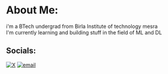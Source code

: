 # About Me:
i'm a BTech undergrad from Birla Institute of technology mesra <br>I'm currently learning and building stuff in the field of ML and DL


##  Socials:
[![X](https://img.shields.io/badge/X-black.svg?logo=X&logoColor=white)](https://x.com/shubzK17) [![email](https://img.shields.io/badge/Email-D14836?logo=gmail&logoColor=white)](mailto:shubhamworks17704@gmail.com) 



<!-- Proudly created with GPRM ( https://gprm.itsvg.in ) -->
